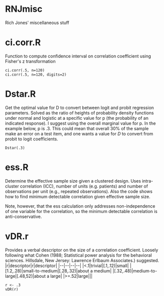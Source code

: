 RNJmisc
=======

Rich Jones' miscellaneous stuff

# ci.corr.R
Function to compute confidence interval on correlation coefficient using Fisher's z transformation

```
ci.corr(.5, n=120)
ci.corr(.5, n=120, digits=2)
```

# Dstar.R
Get the optimal value for D to convert between logit and probit regression parameters. Solved as the 
ratio of heights of probability density functions under normal and logistic at a specific value 
for p (the probability of an indicated response). I suggest using the overall marginal value for p.
In the example below, p is .3. This could mean that overall 30% of the sample make an error on 
a test item, and one wants a value for $D$ to convert from probit to logit coefficients. 

```
Dstar(.3)
```


# ess.R 
Determine the effective sample size given a clustered design. 
Uses intra-cluster correlation (ICC), number of units (e.g. patients)
and number of observations per unit (e.g., repeated observations). Also
the code shows how to find minimum detectable correlation given
effective sample size.

Note, however, that the ess calculation only addresses non-independence of
one variable for the correlation, so the minimum detectable correlation
is anti-conservative.

# vDR.r
Provides a verbal descriptor on the size of a correlation coefficient. Loosely following
what Cohen (1988; Statistical power analysis for the behavioral sciences. Hillsdale, 
New Jersey: Lawrence Erlbaum Associates.) suggested.
|r|descriptor|r|descriptor|
|--|--|--|--|
|<.1|trivial|[.1,.12)|small|
|[1.2,.28)|small-to-medium|[.28,.32)|about a medium|
|[.32,.48)|medium-to-large|[.48,52)|about a large|
|>=.52|large|||

```
r <- .3
vDR(r)
```





